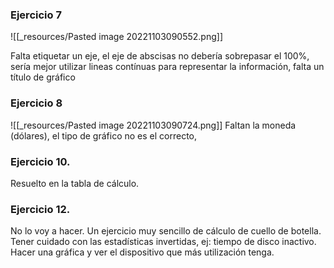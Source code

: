 ### Ejercicio 7
![[_resources/Pasted image 20221103090552.png]]

Falta etiquetar un eje, el eje de abscisas no debería sobrepasar el 100%, sería mejor utilizar lineas contínuas para representar la información, falta un título de gráfico

### Ejercicio 8
![[_resources/Pasted image 20221103090724.png]]
Faltan la moneda (dólares), el tipo de gráfico no es el correcto, 


### Ejercicio 10.
Resuelto en la tabla de cálculo.

### Ejercicio 12.
No lo voy a hacer. Un ejercicio muy sencillo de cálculo de cuello de botella. Tener cuidado con las estadísticas invertidas, ej: tiempo de disco inactivo.
Hacer una gráfica y ver el dispositivo que más utilización tenga.

